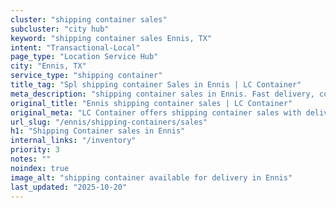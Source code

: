```yaml
---
cluster: "shipping container sales"
subcluster: "city hub"
keyword: "shipping container sales Ennis, TX"
intent: "Transactional-Local"
page_type: "Location Service Hub"
city: "Ennis, TX"
service_type: "shipping container"
title_tag: "Spl shipping container Sales in Ennis | LC Container"
meta_description: "shipping container sales in Ennis. Fast delivery, competitive pricing. Serving shipping containers area. Quote ID: 5KV. Call (214) 524-4168 for your free quote today."
original_title: "Ennis shipping container sales | LC Container"
original_meta: "LC Container offers shipping container sales with delivery in Ennis, TX. Local. Fast quotes. Since 2003."
url_slug: "/ennis/shipping-containers/sales"
h1: "Shipping Container sales in Ennis"
internal_links: "/inventory"
priority: 3
notes: ""
noindex: true
image_alt: "shipping container available for delivery in Ennis"
last_updated: "2025-10-20"
---
```


<!-- TODO: Add unique city/inventory copy, images, and internal links here. -->
